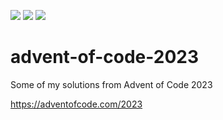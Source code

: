 ![](https://img.shields.io/badge/day%20📅-7-blue)
![](https://img.shields.io/badge/days%20completed-6-red)
![](https://img.shields.io/badge/stars%20⭐-12-yellow)

# advent-of-code-2023

Some of my solutions from Advent of Code 2023

https://adventofcode.com/2023
